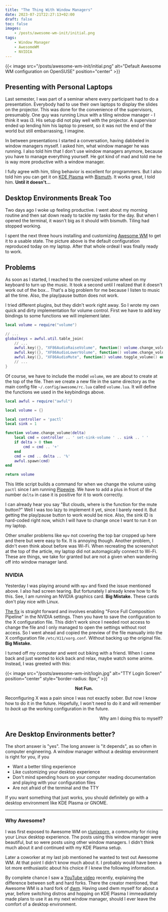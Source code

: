 ```yaml
---
title: "The Thing With Window Managers"
date: 2023-07-21T22:27:13+02:00
draft: false
toc: false
images:
    - /posts/awesome-wm-init/initial.png
tags: 
    - Window Manager
    - AwesomeWM
    - NVIDIA
---
```


{{< image src="/posts/awesome-wm-init/initial.png" alt="Default Awesome WM configuration on OpenSUSE" position="center" >}}

## Presenting with Personal Laptops

Last semester, I was part of a seminar where every participant had to do a presentation.
Everybody had to use their own laptops to display the slides on the projector.
This was done for the convenience of the supervisors, presumably.
One guy was running Linux with a tiling window manager - I think it was i3.
His setup did not play well with the projector.
A supervisor ended up lending him his laptop to present, so it was not the end of the world but still embarrassing, I imagine.

In between presentations I started a conversation, having dabbeled in window managers myself.
I asked him, what window manager he was running.
I also told him that I don't use window managers anymore, because you have to manage everything yourself.
He got kind of mad and told me he is way more productive with a window manager.

I fully agree with him, tiling behavior is excellent for programmers.
But I also told him you can get it on [KDE Plasma](https://kde.org/plasma-desktop/) with [Bismuth](https://github.com/Bismuth-Forge/bismuth).
It works great, I told him.
__Until it doesn't...__

## Desktop Environments Break Too

Two days ago I woke up feeling productive.
I went about my morning routine and then sat down ready to tackle my tasks for the day.
But when I opened the terminal, it wasn't big as it should with bismuth.
Tiling had stopped working.

I spent the next three hours installing and customizing [Awesome WM](https://awesomewm.org/) to get it to a usable state.
The picture above is the default configuration reproduced today on my laptop.
After that whole ordeal I was finally ready to work.

## Problems

As soon as I started, I reached to the oversized volume wheel on my keyboard to turn up the music.
It took a second until I realized that it doesn't work out of the box...
That's a big problem for me because I listen to music all the time.
Also, the play/pause button does not work.

I tried different plugins, but they didn't work right away.
So I wrote my own quick and dirty implementation for volume control.
First we have to add key bindings to some functions we will implement later.

```lua
local volume = require("volume")

// ...
globalkeys = awful.util.table_join(
    // ...
    awful.key({}, "XF86AudioRaiseVolume", function() volume.change_volume(1) end),
    awful.key({}, "XF86AudioLowerVolume", function() volume.change_volume(-1) end),
    awful.key({}, "XF86AudioMute", function() volume.toggle_volume() end),
    // ...
}
```

Of course, we have to include the model `volume`, we are about to create at the top of the file.
Then we create a new file in the same directory as the main config file `~/.config/awesome/rc.lua` called `volume.lua`.
It will define the functions we used in the keybindings above.

```lua
local awful = require("awful")

local volume = {}

local controller = 'pactl'
local sink = 1

function volume.change_volume(delta)
    local cmd = controller .. ' set-sink-volume ' .. sink .. ' '
    if delta > 0 then
        cmd = cmd .. '+'
    end
    cmd = cmd .. delta .. '%'
    awful.spawn(cmd)
end

return volume
```

This little script builds a command for when we change the volume using `pactl` since I am running [Pipewire](https://pipewire.org/).
We have to add a plus in front of the number `delta` in case it is positive for it to work correctly.

I can already hear you say "But clouds, where is the function for the mute button?"
Well I was too lazy to implement it yet, since I barely need it.
But getting the play/pause button to work would be nice.
Also, the sink ID is hard-coded right now, which I will have to change once I want to run it on my laptop.

Other smaller problems like `mpv` not covering the top bar cropped up here and there but were easy to fix.
It is annoying though.
Another problem, I didn't even think about before was Wi-Fi.
When recreating the screenshot at the top of the article, my laptop did not automagically connect to Wi-Fi.
These are things, we take for granted but are not a given when wandering off into window manager land.

### NVIDIA

Yesterday I was playing around with `mpv` and fixed the issue mentioned above.
I also had screen tearing.
But fortunately I already knew how to fix this.
See, I am running an NVIDIA graphics card.
__Big Mistake.__
These cards don't play nice with Linux.

[The fix](https://christitus.com/fix-screen-tearing-linux/) is straight forward and involves enabling "Force Full Composition Pipeline" in the NVIDIA settings.
Then you have to save the configuration to the X configuration file.
This didn't work since I needed root access to change the file and I only managed to open the settings without root access.
So I went ahead and copied the preview of the file manually into the X configuration file `/etc/X11/xorg.conf`.
Without backing up the original file.
__Big Mistake.__

I turned off my computer and went out biking with a friend.
When I came back and just wanted to kick back and relax, maybe watch some anime.
Instead, I was greeted with this:

{{< image src="/posts/awesome-wm-init/login.jpg" alt="TTY Login Screen" position="center" style="border-radius: 8px;" >}}

<p style='text-align: center;'> <b> Not Fun. </b> </p>

Reconfiguring X was a pain since I was not exactly sober.
But now I know how to do it in the future.
Hopefully, I won't need to do it and will remember to _back up_ the working configuration in the future.

<p style='text-align: right;'> Why am I doing this to myself? </p>

## Are Desktop Environments better?

The short answer is "yes".
The long answer is "it depends", as so often in computer engineering.
A window manager without a desktop environment is right for you, if you
- Want a better tiling experience
- Like customizing your desktop experience
- Don't mind spending hours on your computer reading documentation and playing with your configuration files
- Are not afraid of the terminal and the TTY

If you want something that just works, you should definitely go with a desktop environment like KDE Plasma or GNOME.

---

### Why Awesome?

I was first exposed to Awesome WM on [r/unixporn](https://www.reddit.com/r/unixporn), a community for ricing your Linux desktop experience.
The posts using this window manager were beautiful, but so were posts using other window managers.
I didn't think much about it and continued with my KDE Plasma setup.

Later a coworker at my last job mentioned he wanted to test out Awesome WM.
At that point I didn't know much about it.
I probably would have been a lot more enthusiastic about his choice if I knew the following information.

By complete chance I saw a [YouTube video](https://www.youtube.com/watch?v=L1SNxfx71eE) recently, explaining the difference between soft and hard forks.
There the creator mentioned, that Awesome WM is a hard fork of [dwm](https://dwm.suckless.org/).
Having used dwm myself for about a year, before switching distros and hopping on KDE Plasma I immeadiately made plans to use it as my next window manager, should I ever leave the comfort of a desktop environment.
